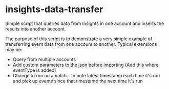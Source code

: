 # insights-data-transfer
Simple script that queries data from Insights in one account and inserts the results into another account.

The purpose of this script is to demonstrate a very simple example of transferring event data from one account to another.  Typical extensions may be: 
- Query from multiple accounts 
- Add custom parameters to the json before importing (Add this where eventType is added)
- Change to run on a batch - to note latest timestamp each time it's run and pick up events since that timestamp the next time it's run
